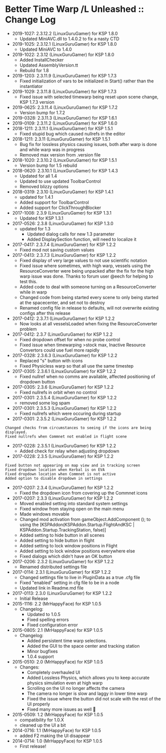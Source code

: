 # Better Time Warp /L Unleashed :: Change Log

* 2019-1027: 2.3.12.2 (LinuxGuruGamer) for KSP 1.8.0
	+ Updated MiniAVC.dll to 1.4.0.2 to fix a nasty CTD
* 2019-1025: 2.3.12.1 (LinuxGuruGamer) for KSP 1.8.0
	+ Updated MiniAVC to 1.4.0
* 2019-1022: 2.3.12 (LinuxGuruGamer) for KSP 1.8.0
	+ Added InstallChecker
	+ Updated AssemblyVersion.tt
	+ Rebuild for 1.8
* 2019-1203: 2.3.11.9 (LinuxGuruGamer) for KSP 1.7.3
	+ Fixed initialization of vars to be initialized in Start() rather than the instantiator
* 2019-1029: 2.3.11.8 (LinuxGuruGamer) for KSP 1.7.3
	+ Fixed issue with selected timewarp being reset upon scene change, KSP 1.7.3 version
* 2019-0625: 2.3.11.4 (LinuxGuruGamer) for KSP 1.7.2
	+ Version bump for 1.7.2
* 2019-0328: 2.3.11.3 (LinuxGuruGamer) for KSP 1.6.1
* 2019-0109: 2.3.11.2 (LinuxGuruGamer) for KSP 1.6.0
* 2018-1211: 2.3.11.1 (LinuxGuruGamer) for KSP 1.5.1
	+ Fixed stupid bug which caused nullrefs in the editor
* 2018-1211: 2.3.11 (LinuxGuruGamer) for KSP 1.5.1
	+ Bug fix for lossless physics causing issues, both after warp is done and while warp was in progress
	+ Removed max version from .version file
* 2018-1020: 2.3.10.2 (LinuxGuruGamer) for KSP 1.5.1
	+ Version bump for 1.5 rebuild
* 2018-0620: 2.3.10.1 (LinuxGuruGamer) for KSP 1.4.3
	+ Updated for all 1.4
	+ Updated to use updated ToolbarControl
	+ Removed blizzy options
* 2018-0319: 2.3.10 (LinuxGuruGamer) for KSP 1.4.1
	+ updated for 1.4.1
	+ Added support for ToolbarControl
	+ Added support for ClickThroughBlocker
* 2017-1008: 2.3.9 (LinuxGuruGamer) for KSP 1.3.1
	+ Updated for KSP 1.3.1
* 2017-0526: 2.3.8 (LinuxGuruGamer) for KSP 1.3.0
	+ updated for 1.3
		- Updated dialog calls for new 1.3 parameter
		- Added DisplaySection function, will need to localize it
* 2017-0417: 2.3.7.4 (LinuxGuruGamer) for KSP 1.2.2
	+ Fixed mod not saving custom values
* 2017-0413: 2.3.7.3 (LinuxGuruGamer) for KSP 1.2.2
	+ Fixed display of very large values to not use scientific notation
	+ Fixed issue where sometimes, with high warp, vessels using the ResourceConverter were being unpacked after the fix for the high warp issue was done.  Thanks to forum user @eech for helping to test this.
	+ Added code to deal with someone turning on a ResourceConverter while in warp
	+ Changed code from being started every scene to only being started at the spacecenter, and set not to destroy
	+ Renamed config file in release to defaults, will not overwrite existing configs after this release
* 2017-0412: 2.3.7.1 (LinuxGuruGamer) for KSP 1.2.2
	+ Now looks at all vesselsLoaded when fixing the ResourceConverter problem
* 2017-0412: 2.3.7 (LinuxGuruGamer) for KSP 1.2.2
	+ Fixed dropdown offset for when no probe control
	+ Fixed issue when timewarping >stock max, Inactive Resource Convertors could use fuel more rapidly
* 2017-0328: 2.3.6.3 (LinuxGuruGamer) for KSP 1.2.2
	+ Replaced "s" button with icons
	+ Fixed Physicless warp so that all use the same timestep
* 2017-0305: 2.3.6.1 (LinuxGuruGamer) for KSP 1.2.2
	+ Fixed nullref when no comms are available, affected positioning of dropdown button
* 2017-0305: 2.3.6 (LinuxGuruGamer) for KSP 1.2.2
	+ Fixed nullrefs in orbit when no control
* 2017-0301: 2.3.5.4 (LinuxGuruGamer) for KSP 1.2.2
	+ removed some log spam
* 2017-0301: 2.3.5.3 (LinuxGuruGamer) for KSP 1.2.2
	+ Fixed nullrefs which were occuring during startup
* 2017-0301: 2.3.5.2 (LinuxGuruGamer) for KSP 1.2.2
```
Changed checks from circumstances to seeing if the icons are being displayed.
Fixed nullrefs when Commnet not enabled in flight scene
```
* 2017-0228: 2.3.5.1 (LinuxGuruGamer) for KSP 1.2.2
	+ Added check for relay when adjusting dropdown
* 2017-0228: 2.3.5 (LinuxGuruGamer) for KSP 1.2.2
```
Fixed button not appearing on map view and in tracking screen
Fixed dropdown location when Kerbal is on EVA
Fixed dropdown location when Commnet is not active
Added option to disable dropdown in settings
```
* 2017-0207: 2.3.4 (LinuxGuruGamer) for KSP 1.2.2
	+ Fixed the dropdown icon from covering up the Commnet icons
* 2017-0207: 2.3.3 (LinuxGuruGamer) for KSP 1.2.2
	+ Moved enabled setting into standard system settings
	+ Fixed window from staying open on the main menu
	+ Made windows movable
	+ Changed mod activation from gameObject.AddComponent<BetterTimeWarp> (); to using the   [KSPAddon(KSPAddon.Startup.FlightAndKSC | KSPAddon.Startup.TrackingStation, false)]
	+ Added setting to hide button in all scenes
	+ Added setting to hide button in flight
	+ Added setting to  lock window positions in Flight
	+ Added setting to lock window positions everywhere else
	+ Fixed dialogs which didn't have an OK button
* 2017-0206: 2.3.2 (LinuxGuruGamer) for KSP 1.2.2
	+ Renamed distributed settings file
* 2017-0114: 2.3.1 (LinuxGuruGamer) for KSP 1.2.2
	+ Changed settings file to live in PluginData as a true .cfg file
	+ Fixed "enabled" setting in cfg file to be in a node
	+ Updated link in Readme.md file
* 2017-0113: 2.3.0 (LinuxGuruGamer) for KSP 1.2.2
	+ Initial Release
* 2015-1116: 2.2 (MrHappyFace) for KSP 1.0.5
	+ Changelog:
		- Updated to 1.0.5
		- Fixed spelling errors
		- Fixed configuration error
* 2015-0805: 2.1 (MrHappyFace) for KSP 1.0.5
	+ Changelog:
		- Added persistent time warp selections.
		- Added the GUI to the space center and tracking station
		- Minor bugfixes
		- 1.0.4 support
* 2015-0510: 2.0 (MrHappyFace) for KSP 1.0.5
	+ Changes:
		- Completely overhauled UI
		- Added Lossless Physics, which allows you to keep accurate physics simulation even at high warp
		- Scrolling on the UI no longer affects the camera
		- The camera no longer is slow and laggy in lower time warp
		- Fixed the issue where the button did not scale with the rest of the UI properly
		- Fixed many more issues as well :octopus:
* 2015-0509: 1.2 (MrHappyFace) for KSP 1.0.5
	+ compatibility for 1.0.X
	+ cleaned up the UI a bit
* 2014-0716: 1.1 (MrHappyFace) for KSP 1.0.5
	+ added F2 making the UI disappear
* 2014-0714: 1.0 (MrHappyFace) for KSP 1.0.5
	+ First release!
